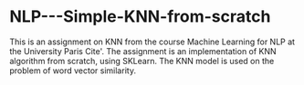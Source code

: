 # NLP---Simple-KNN-from-scratch

This is an assignment on KNN from the course Machine Learning for NLP at the University Paris Cite'.
The assignment is an implementation of KNN algorithm from scratch, using SKLearn. The KNN model is used on the problem of word vector similarity.
